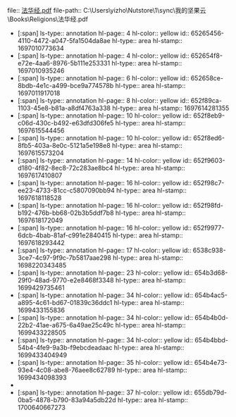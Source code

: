 file:: [法华经.pdf](C:\Users\yizho\Nutstore\1\sync\我的坚果云\Books\Religions\法华经.pdf)
file-path:: C:\Users\yizho\Nutstore\1\sync\我的坚果云\Books\Religions\法华经.pdf

- [:span]
  ls-type:: annotation
  hl-page:: 4
  hl-color:: yellow
  id:: 65265456-4110-4472-a047-5fa1504da8ae
  hl-type:: area
  hl-stamp:: 1697010773634
- [:span]
  ls-type:: annotation
  hl-page:: 4
  hl-color:: yellow
  id:: 652654f8-e72e-4aa6-8976-5b111e253331
  hl-type:: area
  hl-stamp:: 1697010935246
- [:span]
  ls-type:: annotation
  hl-page:: 6
  hl-color:: yellow
  id:: 652658ce-8bdb-4e1c-a499-bce9a774578b
  hl-type:: area
  hl-stamp:: 1697011917018
- [:span]
  ls-type:: annotation
  hl-page:: 8
  hl-color:: yellow
  id:: 652f89ca-1103-45e8-b81a-a8df4763a338
  hl-type:: area
  hl-stamp:: 1697614281355
- [:span]
  ls-type:: annotation
  hl-page:: 10
  hl-color:: yellow
  id:: 652f8eb9-c06d-430c-b492-e63dfd306fe5
  hl-type:: area
  hl-stamp:: 1697615544456
- [:span]
  ls-type:: annotation
  hl-page:: 10
  hl-color:: yellow
  id:: 652f8ed6-8fb5-403a-8e0c-5121a5e198e8
  hl-type:: area
  hl-stamp:: 1697615573204
- [:span]
  ls-type:: annotation
  hl-page:: 14
  hl-color:: yellow
  id:: 652f9603-d180-4f82-8ec8-72c283ae8bc4
  hl-type:: area
  hl-stamp:: 1697617410807
- [:span]
  ls-type:: annotation
  hl-page:: 16
  hl-color:: yellow
  id:: 652f98c7-ee23-4733-81cc-c5807090bb94
  hl-type:: area
  hl-stamp:: 1697618118528
- [:span]
  ls-type:: annotation
  hl-page:: 16
  hl-color:: yellow
  id:: 652f98fd-b192-476b-bb68-02b3b5ddf7b8
  hl-type:: area
  hl-stamp:: 1697618172049
- [:span]
  ls-type:: annotation
  hl-page:: 16
  hl-color:: yellow
  id:: 652f9977-6dcb-4bab-81af-c991e2840415
  hl-type:: area
  hl-stamp:: 1697618293442
- [:span]
  ls-type:: annotation
  hl-page:: 17
  hl-color:: yellow
  id:: 6538c938-3ce7-4c97-9f9c-7b5817aae298
  hl-type:: area
  hl-stamp:: 1698220343485
- [:span]
  ls-type:: annotation
  hl-page:: 23
  hl-color:: yellow
  id:: 654b3d68-29f0-48ad-9770-e2e8468f3348
  hl-type:: area
  hl-stamp:: 1699429735461
- [:span]
  ls-type:: annotation
  hl-page:: 34
  hl-color:: yellow
  id:: 654b4ac5-a895-4c61-bd67-01839c36ddc1
  hl-type:: area
  hl-stamp:: 1699433155836
- [:span]
  ls-type:: annotation
  hl-page:: 34
  hl-color:: yellow
  id:: 654b4b0d-22b2-41ae-a675-6a49ae25c49c
  hl-type:: area
  hl-stamp:: 1699433228505
- [:span]
  ls-type:: annotation
  hl-page:: 34
  hl-color:: yellow
  id:: 654b4bbd-54b4-4fe9-9a3b-f9ebcdeadaac
  hl-type:: area
  hl-stamp:: 1699433404949
- [:span]
  ls-type:: annotation
  hl-page:: 35
  hl-color:: yellow
  id:: 654b4e73-93e4-4c08-abe8-76aee8c62789
  hl-type:: area
  hl-stamp:: 1699434098393
-
- [:span]
  ls-type:: annotation
  hl-page:: 37
  hl-color:: yellow
  id:: 655db79d-0ba5-4878-b790-83a94a5db22d
  hl-type:: area
  hl-stamp:: 1700640667273